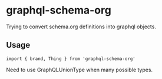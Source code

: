 # graphql-schema-org

Trying to convert schema.org definitions into graphql objects.

## Usage

`import { brand, Thing } from 'graphql-schema-org'`

Need to use GraphQLUnionType when many possible types.
